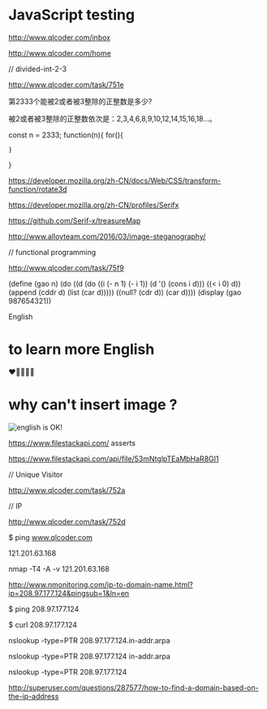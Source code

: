 # JavaScript testing  




http://www.qlcoder.com/inbox

http://www.qlcoder.com/home



// divided-int-2-3

http://www.qlcoder.com/task/751e

第2333个能被2或者被3整除的正整数是多少?


被2或者被3整除的正整数依次是：2,3,4,6,8,9,10,12,14,15,16,18…。

const n = 2333;
function(n){
    for(){
        
    }
}


https://developer.mozilla.org/zh-CN/docs/Web/CSS/transform-function/rotate3d

https://developer.mozilla.org/zh-CN/profiles/Serifx

https://github.com/Serif-x/treasureMap

http://www.alloyteam.com/2016/03/image-steganography/



// functional programming

http://www.qlcoder.com/task/75f9


(define (gao n)
 (do ((d (do ((i (- n 1) (- i 1))
              (d '() (cons i d)))
             ((< i 0) d))
         (append (cddr d) (list (car d)))))
     ((null? (cdr d)) (car d))))
(display (gao 987654321))




English


# to learn more English 

❤️💛💚💙💜
# why can't insert image ?
![english is OK!](https://uploads.disquscdn.com/images/bf989387c34f72831a2fac40f3e6dfad5bc166a6fa611abebae6a08200d0d1e8.png?w=800&h=249)



https://www.filestackapi.com/ asserts 

https://www.filestackapi.com/api/file/53mNtglpTEaMbHaR8GI1







// Unique Visitor

http://www.qlcoder.com/task/752a






// IP

http://www.qlcoder.com/task/752d


$ ping www.qlcoder.com


121.201.63.168


nmap -T4 -A -v 121.201.63.168


http://www.nmonitoring.com/ip-to-domain-name.html?ip=208.97.177.124&pingsub=1&ln=en



$ ping 208.97.177.124


$ curl 208.97.177.124






nslookup -type=PTR 208.97.177.124.in-addr.arpa  

nslookup -type=PTR 208.97.177.124 in-addr.arpa  

nslookup -type=PTR 208.97.177.124





http://superuser.com/questions/287577/how-to-find-a-domain-based-on-the-ip-address





